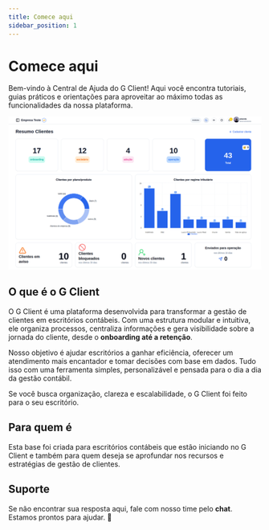 ```yaml
---
title: Comece aqui
sidebar_position: 1
---
```


# Comece aqui

Bem-vindo à Central de Ajuda do G Client! Aqui você encontra tutoriais, guias práticos e orientações para aproveitar ao máximo todas as funcionalidades da nossa plataforma.

![Exemplo de adição de documento](./img/home.png)

## O que é o G Client

O G Client é uma plataforma desenvolvida para transformar a gestão de clientes em escritórios contábeis. Com uma estrutura modular e intuitiva, ele organiza processos, centraliza informações e gera visibilidade sobre a jornada do cliente, desde o **onboarding até a retenção**.

Nosso objetivo é ajudar escritórios a ganhar eficiência, oferecer um atendimento mais encantador e tomar decisões com base em dados. Tudo isso com uma ferramenta simples, personalizável e pensada para o dia a dia da gestão contábil.

Se você busca organização, clareza e escalabilidade, o G Client foi feito para o seu escritório.

## Para quem é

Esta base foi criada para escritórios contábeis que estão iniciando no G Client e também para quem deseja se aprofundar nos recursos e estratégias de gestão de clientes.

## Suporte

Se não encontrar sua resposta aqui, fale com nosso time pelo **chat**. Estamos prontos para ajudar. 💙
